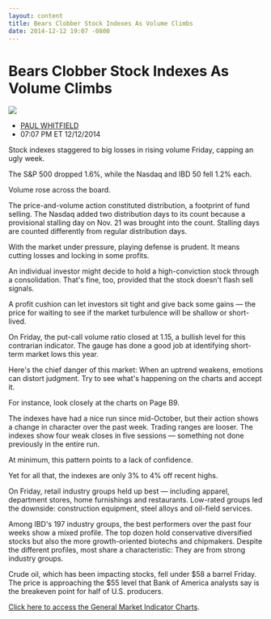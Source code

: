 ```yaml
---
layout: content
title: Bears Clobber Stock Indexes As Volume Climbs
date: 2014-12-12 19:07 -0800
---
```



Bears Clobber Stock Indexes As Volume Climbs
=============================================


![](https://www.investors.com/wp-content/uploads/ibd-migrated-images/MPv_141215_635539955696775745.png)

* [PAUL WHITFIELD](https://www.investors.com/author/whitfieldp/ "Posts by PAUL WHITFIELD")
* 07:07 PM ET 12/12/2014




  

Stock indexes staggered to big losses in rising volume Friday, capping an ugly week.

  

The S&P 500 dropped 1.6%, while the Nasdaq and IBD 50 fell 1.2% each.

  

Volume rose across the board.

  

The price-and-volume action constituted distribution, a footprint of fund selling. The Nasdaq added two distribution days to its count because a provisional stalling day on Nov. 21 was brought into the count. Stalling days are counted differently from regular distribution days.

  

With the market under pressure, playing defense is prudent. It means cutting losses and locking in some profits.

  

An individual investor might decide to hold a high-conviction stock through a consolidation. That's fine, too, provided that the stock doesn't flash sell signals.

  

A profit cushion can let investors sit tight and give back some gains — the price for waiting to see if the market turbulence will be shallow or short-lived.

  

On Friday, the put-call volume ratio closed at 1.15, a bullish level for this contrarian indicator. The gauge has done a good job at identifying short-term market lows this year.

  

Here's the chief danger of this market: When an uptrend weakens, emotions can distort judgment. Try to see what's happening on the charts and accept it.

  

For instance, look closely at the charts on Page B9.

  

The indexes have had a nice run since mid-October, but their action shows a change in character over the past week. Trading ranges are looser. The indexes show four weak closes in five sessions — something not done previously in the entire run.

  

At minimum, this pattern points to a lack of confidence.

  

Yet for all that, the indexes are only 3% to 4% off recent highs.

  

On Friday, retail industry groups held up best — including apparel, department stores, home furnishings and restaurants. Low-rated groups led the downside: construction equipment, steel alloys and oil-field services.

  

Among IBD's 197 industry groups, the best performers over the past four weeks show a mixed profile. The top dozen hold conservative diversified stocks but also the more growth-oriented biotechs and chipmakers. Despite the different profiles, most share a characteristic: They are from strong industry groups.

  

Crude oil, which has been impacting stocks, fell under $58 a barrel Friday. The price is approaching the $55 level that Bank of America analysts say is the breakeven point for half of U.S. producers.

  

[Click here to access the General Market Indicator Charts](https://www.investors.com/pdf/GMI_121514.pdf).




